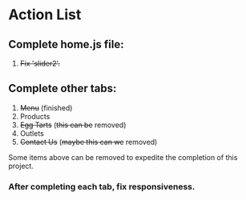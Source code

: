 # Action List

## Complete home.js file:
1. ~~Fix 'slider2'.~~

## Complete other tabs:
1. ~~Menu~~ (finished)
2. Products
3. ~~Egg Tarts~~ (~~this can be~~ removed)
4. Outlets
5. ~~Contact Us~~ (~~maybe this can we~~ removed)

Some items above can be removed to expedite the completion of this project.

### After completing each tab, fix responsiveness.
